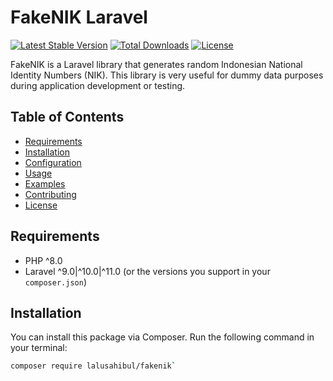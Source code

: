 # FakeNIK Laravel

[![Latest Stable Version](https://img.shields.io/packagist/v/lalusahibul/fakenik.svg?style=flat-square)](https://packagist.org/packages/lalusahibul/fakenik)
[![Total Downloads](https://img.shields.io/packagist/dt/lalusahibul/fakenik.svg?style=flat-square)](https://packagist.org/packages/lalusahibul/fakenik)
[![License](https://img.shields.io/packagist/l/lalusahibul/fakenik.svg?style=flat-square)](https://packagist.org/packages/lalusahibul/fakenik)

FakeNIK is a Laravel library that generates random Indonesian National Identity Numbers (NIK). This library is very useful for dummy data purposes during application development or testing.

## Table of Contents

- [Requirements](#requirements)
- [Installation](#installation)
- [Configuration](#configuration)
- [Usage](#usage)
- [Examples](#examples)
- [Contributing](#contributing)
- [License](#license)

## Requirements

- PHP ^8.0
- Laravel ^9.0|^10.0|^11.0 (or the versions you support in your `composer.json`)

## Installation

You can install this package via Composer. Run the following command in your terminal:

```bash
composer require lalusahibul/fakenik`